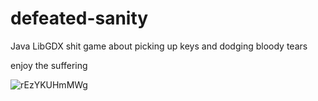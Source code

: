 # defeated-sanity
Java LibGDX shit game about picking up keys and dodging bloody tears

enjoy the suffering

![rEzYKUHmMWg](https://user-images.githubusercontent.com/95653526/192870321-2cdbc7a3-2d59-4e30-882f-9baa10e1fdee.jpg)
